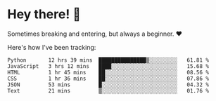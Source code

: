 # Hey there! 👋
Sometimes breaking and entering, but always a beginner. ❤️

Here's how I've been tracking:
<!--START_SECTION:waka-->

```text
Python       12 hrs 39 mins  ███████████████▒░░░░░░░░░   61.81 %
JavaScript   3 hrs 12 mins   ████░░░░░░░░░░░░░░░░░░░░░   15.68 %
HTML         1 hr 45 mins    ██░░░░░░░░░░░░░░░░░░░░░░░   08.56 %
CSS          1 hr 36 mins    ██░░░░░░░░░░░░░░░░░░░░░░░   07.86 %
JSON         53 mins         █░░░░░░░░░░░░░░░░░░░░░░░░   04.32 %
Text         21 mins         ▒░░░░░░░░░░░░░░░░░░░░░░░░   01.76 %
```

<!--END_SECTION:waka-->
